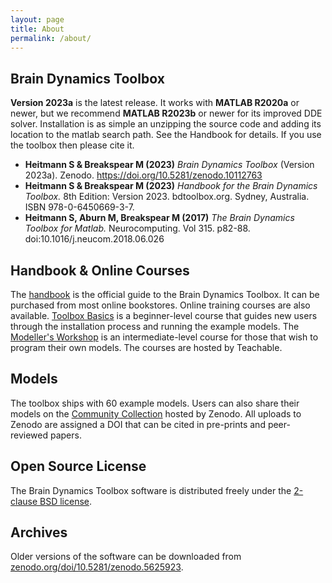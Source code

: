 ```yaml
---
layout: page
title: About
permalink: /about/
---
```


## Brain Dynamics Toolbox
**Version 2023a** is the latest release. It works with **MATLAB R2020a** or newer, but we recommend **MATLAB R2023b** or newer for its improved DDE solver. Installation is as simple an unzipping the source code and adding its location to the matlab search path. See the Handbook for details. If you use the toolbox then please cite it.

- **Heitmann S & Breakspear M (2023)** *Brain Dynamics Toolbox* (Version 2023a). Zenodo. https://doi.org/10.5281/zenodo.10112763
- **Heitmann S & Breakspear M (2023)** *Handbook for the Brain Dynamics Toolbox.* 8th Edition: Version 2023. bdtoolbox.org. Sydney, Australia. ISBN 978-0-6450669-3-7.
- **Heitmann S, Aburn M, Breakspear M (2017)** *The Brain Dynamics Toolbox for Matlab.* Neurocomputing. Vol 315. p82-88. doi:10.1016/j.neucom.2018.06.026


## Handbook & Online Courses
The [handbook](https://github.com/bdtoolbox-org/bdtoolbox/releases/download/2023a/HandbookSample2023.pdf) is the official guide to the Brain Dynamics Toolbox. It can be purchased from most online bookstores. Online training courses are also available. [Toolbox Basics](https://bdtoolbox.teachable.com/p/toolbox-basics) is a beginner-level course that guides new users through the installation process and running the example models. The [Modeller's Workshop](https://bdtoolbox.teachable.com/p/modellers-workshop) is an intermediate-level course for those that wish to program their own models. The courses are hosted by Teachable.

## Models
The toolbox ships with 60 example models. Users can also share their models on the [Community Collection](https://zenodo.org/communities/bdtoolbox) hosted by Zenodo. All uploads to Zenodo are assigned a DOI that can be cited in pre-prints and peer-reviewed papers.

## Open Source License
The Brain Dynamics Toolbox software is distributed freely under the [2-clause BSD license](https://opensource.org/licenses/BSD-2-Clause).

## Archives
Older versions of the software can be downloaded from [zenodo.org/doi/10.5281/zenodo.5625923](https://zenodo.org/search?q=parent.id:5625923&sort=version&f=allversions:true).
